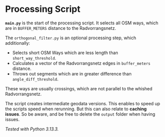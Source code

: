 # Processing Script

**`main.py`** is the start of the processing script. It selects all OSM ways, which are in `BUFFER_METERS` distance to the Radvorrangsnetz.

The `orthogonal_filter.py` is an optional processing step, which additionally:
* Selects short OSM Ways which are less length than `short_way_threshold`.
* Calculates a vector of the Radvorrangsnetz edges in `buffer_meters` distance.
* Throws out segments which are in greater difference than `angle_diff_threshold`.

These ways are usually crossings, which are not parallel to the whished Radvorrangsnetz.

The script creates intermediate geodata versions. This enables to speed up the scripts speed when rerunning. But this can also relate to **caching issues**. So be aware, and be free to delete the `output` folder when having issues.

*Tested with Python 3.13.3.*